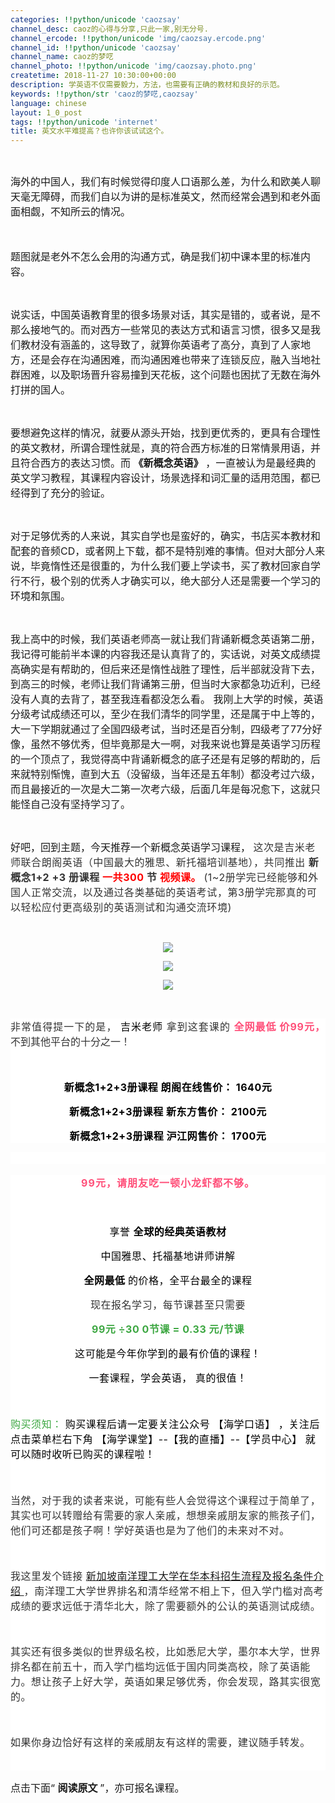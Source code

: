 ```yaml
---
categories: !!python/unicode 'caozsay'
channel_desc: caoz的心得与分享,只此一家,别无分号.
channel_ercode: !!python/unicode 'img/caozsay.ercode.png'
channel_id: !!python/unicode 'caozsay'
channel_name: caoz的梦呓
channel_photo: !!python/unicode 'img/caozsay.photo.png'
createtime: 2018-11-27 10:30:00+00:00
description: 学英语不仅需要毅力，方法，也需要有正确的教材和良好的示范。
keywords: !!python/str 'caoz的梦呓,caozsay'
language: chinese
layout: 1_0_post
tags: !!python/unicode 'internet'
title: 英文水平难提高？也许你该试试这个。
---
```

<div class="rich_media_content" id="js_content">
<p style="text-align: center;">
<br/>
</p>
<p>
<span style="font-size: 16px;">
          海外的中国人，我们有时候觉得印度人口语那么差，为什么和欧美人聊天毫无障碍，而我们自以为讲的是标准英文，然而经常会遇到和老外面面相觑，不知所云的情况。
         </span>
<br/>
</p>
<p>
<span style="font-size: 16px;">
<br/>
</span>
</p>
<p>
<span style="font-size: 16px;">
          题图就是老外不怎么会用的沟通方式，确是我们初中课本里的标准内容。
         </span>
<br/>
</p>
<p style="text-align: center;">
<br/>
</p>
<p>
<span style="font-size: 16px;">
          说实话，中国英语教育里的很多场景对话，其实是错的，或者说，是不那么接地气的。而对西方一些常见的表达方式和语言习惯，很多又是我们教材没有涵盖的，这导致了，就算你英语考了高分，真到了人家地方，还是会存在沟通困难，而沟通困难也带来了连锁反应，融入当地社群困难，以及职场晋升容易撞到天花板，这个问题也困扰了无数在海外打拼的国人。
         </span>
<br/>
</p>
<p>
<br/>
</p>
<p>
<span style="font-size: 16px;">
          要想避免这样的情况，就要从源头开始，找到更优秀的，更具有合理性的英文教材，所谓合理性就是，真的符合西方标准的日常情景用语，并且符合西方的表达习惯。而
          <strong>
           《新概念英语》
          </strong>
          ，一直被认为是最经典的英文学习教程，其课程内容设计，场景选择和词汇量的适用范围，都已经得到了充分的验证。
         </span>
</p>
<p>
<br/>
</p>
<p>
<span style="font-size: 16px;">
          对于足够优秀的人来说，其实自学也是蛮好的，确实，书店买本教材和配套的音频CD，或者网上下载，都不是特别难的事情。但对大部分人来说，毕竟惰性还是很重的，为什么我们要上学读书，买了教材回家自学行不行，极个别的优秀人才确实可以，绝大部分人还是需要一个学习的环境和氛围。
         </span>
</p>
<p>
<br/>
</p>
<p>
<span style="font-size: 16px;">
          我上高中的时候，我们英语老师高一就让我们背诵新概念英语第二册，我记得可能前半本课的内容我还是认真背了的，实话说，对英文成绩提高确实是有帮助的，但后来还是惰性战胜了理性，后半部就没背下去，到高三的时候，老师让我们背诵第三册，但当时大家都急功近利，已经没有人真的去背了，甚至我连看都没怎么看。 我刚上大学的时候，英语分级考试成绩还可以，至少在我们清华的同学里，还是属于中上等的，大一下学期就通过了全国四级考试，当时还是百分制，四级考了77分好像，虽然不够优秀，但毕竟那是大一啊，对我来说也算是英语学习历程的一个顶点了，我觉得高中背诵新概念的底子还是有足够的帮助的，后来就特别惭愧，直到大五（没留级，当年还是五年制）都没考过六级，而且最接近的一次是大二第一次考六级，后面几年是每况愈下，这就只能怪自己没有坚持学习了。
         </span>
</p>
<p>
<br/>
</p>
<p>
<span style="font-size: 16px;">
          好吧，回到主题，今天推荐一个新概念英语学习课程，
          <span style='font-size: 16px;max-width: 100%;color: rgb(51, 51, 51);font-family: -apple-system-font, BlinkMacSystemFont, "Helvetica Neue", "PingFang SC", "Hiragino Sans GB", "Microsoft YaHei UI", "Microsoft YaHei", Arial, sans-serif;letter-spacing: 0.544px;text-align: justify;background-color: rgb(255, 255, 255);box-sizing: border-box !important;word-wrap: break-word !important;'>
           这次是吉米老师联合朗阁英语（中国最大的雅思、新托福培训基地），共同推出
           <strong style="max-width: 100%;box-sizing: border-box !important;word-wrap: break-word !important;">
<span style='font-size: 16px;font-family: -apple-system-font, BlinkMacSystemFont, "Helvetica Neue", "PingFang SC", "Hiragino Sans GB", "Microsoft YaHei UI", "Microsoft YaHei", Arial, sans-serif;letter-spacing: 0.544px;text-align: justify;background-color: rgb(255, 255, 255);max-width: 100%;color: rgb(255, 0, 0);box-sizing: border-box !important;word-wrap: break-word !important;'>
<span style='font-size: 16px;color: rgb(51, 51, 51);font-family: -apple-system-font, BlinkMacSystemFont, "Helvetica Neue", "PingFang SC", "Hiragino Sans GB", "Microsoft YaHei UI", "Microsoft YaHei", Arial, sans-serif;letter-spacing: 0.544px;text-align: justify;background-color: rgb(255, 255, 255);max-width: 100%;'>
              新概念1+2 +3 册课程
             </span>
             一共300
             <span style='font-size: 16px;color: rgb(51, 51, 51);font-family: -apple-system-font, BlinkMacSystemFont, "Helvetica Neue", "PingFang SC", "Hiragino Sans GB", "Microsoft YaHei UI", "Microsoft YaHei", Arial, sans-serif;letter-spacing: 0.544px;text-align: justify;background-color: rgb(255, 255, 255);max-width: 100%;'>
              节
             </span>
             视频课。
            </span>
</strong>
           (1~2册学完已经能够和外国人正常交流，以及通过各类基础的英语考试，第3册学完那真的可以轻松应付更高级别的英语测试和沟通交流环境)
          </span>
</span>
</p>
<p>
<br/>
</p>
<p style="text-align: center;">
<img class="" data-copyright="0" data-ratio="1.1478658536585367" data-s="300,640" data-src="" data-type="png" data-w="656" src="{{ '/img/nBKX0s8fer0M94hTicfwaibviaf6gyr7mRWFwgrzNVXCz6icOBQyDvPvC68vqYVtuxX8eu2CpcEjPjlriajg0lM7dWg.png' | prepend: site.img | replace: '//','/' }}" style=""/>
</p>
<p style="text-align: center;">
<img class="" data-copyright="0" data-ratio="1.434375" data-s="300,640" data-src="" data-type="jpeg" data-w="640" src="{{ '/img/nBKX0s8fer0M94hTicfwaibviaf6gyr7mRWk1Xgs56ia48uYlysR8ztyYhDZXIqKg0kl8KvLDUXmcBqRLYibf84UXCA.jpeg' | prepend: site.img | replace: '//','/' }}" style=""/>
</p>
<p style="text-align: center;">
<img class="" data-copyright="0" data-ratio="2.678125" data-s="300,640" data-src="" data-type="jpeg" data-w="640" src="{{ '/img/nBKX0s8fer0M94hTicfwaibviaf6gyr7mRWApicaGGWWVVDzVQ9A4Ria5hodOPwhMX2cEdKc93eb5YnJSgkPlUrymuw.jpeg' | prepend: site.img | replace: '//','/' }}" style=""/>
</p>
<p>
<span style='max-width: 100%;color: rgb(51, 51, 51);font-family: -apple-system-font, BlinkMacSystemFont, "Helvetica Neue", "PingFang SC", "Hiragino Sans GB", "Microsoft YaHei UI", "Microsoft YaHei", Arial, sans-serif;letter-spacing: 0.544px;text-align: justify;background-color: rgb(255, 255, 255);font-size: 16px;box-sizing: border-box !important;word-wrap: break-word !important;'>
</span>
<br/>
</p>
<section class="" powered-by="xiumi.us" style='max-width: 100%;box-sizing: border-box;color: rgb(51, 51, 51);font-family: -apple-system-font, BlinkMacSystemFont, "Helvetica Neue", "PingFang SC", "Hiragino Sans GB", "Microsoft YaHei UI", "Microsoft YaHei", Arial, sans-serif;font-size: 15px;letter-spacing: 0.544px;text-align: justify;white-space: normal;background-color: rgb(255, 255, 255);word-wrap: break-word !important;overflow-wrap: break-word !important;'>
<section style="max-width: 100%;box-sizing: border-box;word-wrap: break-word !important;overflow-wrap: break-word !important;">
<section style="max-width: 100%;box-sizing: border-box;word-wrap: break-word !important;overflow-wrap: break-word !important;">
<p style="max-width: 100%;box-sizing: border-box;min-height: 1em;word-wrap: break-word !important;overflow-wrap: break-word !important;">
<span style="font-size: 16px;">
             非常值得提一下的是，
             <span style="font-size: 16px;max-width: 100%;color: rgb(0, 0, 0);box-sizing: border-box !important;word-wrap: break-word !important;">
              吉米老师
             </span>
             拿到这套课的
             <span style="font-size: 16px;max-width: 100%;box-sizing: border-box;color: rgb(255, 79, 121);word-wrap: break-word !important;overflow-wrap: break-word !important;">
<strong style="max-width: 100%;box-sizing: border-box;word-wrap: break-word !important;overflow-wrap: break-word !important;">
               全网最低
              </strong>
<strong style="max-width: 100%;box-sizing: border-box;word-wrap: break-word !important;overflow-wrap: break-word !important;">
               价99元，
              </strong>
</span>
<span style="font-size: 16px;max-width: 100%;box-sizing: border-box;letter-spacing: 0px;word-wrap: break-word !important;overflow-wrap: break-word !important;">
              不到其他平台的十分之一！
             </span>
</span>
</p>
<p style="max-width: 100%;box-sizing: border-box;min-height: 1em;text-align: center;word-wrap: break-word !important;overflow-wrap: break-word !important;">
<br/>
</p>
<p style="max-width: 100%;box-sizing: border-box;min-height: 1em;text-align: center;word-wrap: break-word !important;overflow-wrap: break-word !important;">
<span style="max-width: 100%;color: rgb(0, 0, 0);font-size: 16px;box-sizing: border-box !important;word-wrap: break-word !important;">
<strong style="max-width: 100%;box-sizing: border-box !important;word-wrap: break-word !important;">
              新概念1+2+3册课程 朗阁在线售价：
              <strong style="max-width: 100%;box-sizing: border-box;word-wrap: break-word !important;overflow-wrap: break-word !important;">
               1640元
              </strong>
<br style="max-width: 100%;box-sizing: border-box;word-wrap: break-word !important;overflow-wrap: break-word !important;"/>
</strong>
</span>
</p>
<p style="max-width: 100%;box-sizing: border-box;min-height: 1em;text-align: center;word-wrap: break-word !important;overflow-wrap: break-word !important;">
<span style="max-width: 100%;color: rgb(0, 0, 0);font-size: 16px;box-sizing: border-box !important;word-wrap: break-word !important;">
<strong style="max-width: 100%;box-sizing: border-box !important;word-wrap: break-word !important;">
<strong style="max-width: 100%;box-sizing: border-box !important;word-wrap: break-word !important;">
               新概念1+2+3册课程
              </strong>
              新东方售价：
              <strong style="max-width: 100%;box-sizing: border-box;word-wrap: break-word !important;overflow-wrap: break-word !important;">
               2100元
              </strong>
</strong>
</span>
</p>
<p style="max-width: 100%;box-sizing: border-box;min-height: 1em;text-align: center;word-wrap: break-word !important;overflow-wrap: break-word !important;">
<span style="max-width: 100%;color: rgb(0, 0, 0);font-size: 16px;box-sizing: border-box !important;word-wrap: break-word !important;">
<strong style="max-width: 100%;box-sizing: border-box !important;word-wrap: break-word !important;">
<strong style="max-width: 100%;box-sizing: border-box !important;word-wrap: break-word !important;">
               新概念1+2+3册课程
              </strong>
              沪江网售价：
              <strong style="max-width: 100%;box-sizing: border-box;word-wrap: break-word !important;overflow-wrap: break-word !important;">
               1700元
              </strong>
</strong>
</span>
</p>
</section>
</section>
</section>
<section class="" powered-by="xiumi.us" style='max-width: 100%;box-sizing: border-box;color: rgb(51, 51, 51);font-family: -apple-system-font, BlinkMacSystemFont, "Helvetica Neue", "PingFang SC", "Hiragino Sans GB", "Microsoft YaHei UI", "Microsoft YaHei", Arial, sans-serif;font-size: 15px;letter-spacing: 0.544px;text-align: justify;white-space: normal;background-color: rgb(255, 255, 255);word-wrap: break-word !important;overflow-wrap: break-word !important;'>
<section style="max-width: 100%;box-sizing: border-box;word-wrap: break-word !important;overflow-wrap: break-word !important;">
<section style="max-width: 100%;box-sizing: border-box;word-wrap: break-word !important;overflow-wrap: break-word !important;">
<p style="max-width: 100%;box-sizing: border-box;min-height: 1em;word-wrap: break-word !important;overflow-wrap: break-word !important;">
<br style="max-width: 100%;box-sizing: border-box;word-wrap: break-word !important;overflow-wrap: break-word !important;"/>
</p>
</section>
</section>
</section>
<section class="" powered-by="xiumi.us" style='max-width: 100%;box-sizing: border-box;color: rgb(51, 51, 51);font-family: -apple-system-font, BlinkMacSystemFont, "Helvetica Neue", "PingFang SC", "Hiragino Sans GB", "Microsoft YaHei UI", "Microsoft YaHei", Arial, sans-serif;letter-spacing: 0.544px;text-align: justify;white-space: normal;background-color: rgb(255, 255, 255);word-wrap: break-word !important;overflow-wrap: break-word !important;'>
<section style="max-width: 100%;box-sizing: border-box;word-wrap: break-word !important;overflow-wrap: break-word !important;">
<section style="max-width: 100%;box-sizing: border-box;word-wrap: break-word !important;overflow-wrap: break-word !important;">
<p style="font-size: 17px;margin-right: 1em;margin-left: 1em;max-width: 100%;min-height: 1em;letter-spacing: 0.544px;text-align: center;box-sizing: border-box !important;word-wrap: break-word !important;overflow-wrap: break-word !important;">
<span style="max-width: 100%;color: rgb(255, 79, 121);font-size: 16px;box-sizing: border-box !important;word-wrap: break-word !important;">
<strong style="max-width: 100%;box-sizing: border-box !important;word-wrap: break-word !important;">
<span style="font-size: 16px;color: rgb(255, 79, 121);max-width: 100%;letter-spacing: 1px;box-sizing: border-box !important;word-wrap: break-word !important;overflow-wrap: break-word !important;">
               99元，请朋友吃一顿小龙虾都不够。
              </span>
</strong>
</span>
</p>
<p style="font-size: 17px;margin-right: 1em;margin-left: 1em;max-width: 100%;min-height: 1em;letter-spacing: 0.544px;text-align: center;box-sizing: border-box !important;word-wrap: break-word !important;overflow-wrap: break-word !important;">
<br/>
</p>
<section class="" powered-by="xiumi.us" style="max-width: 100%;box-sizing: border-box;word-wrap: break-word !important;overflow-wrap: break-word !important;">
<section style="max-width: 100%;box-sizing: border-box;word-wrap: break-word !important;overflow-wrap: break-word !important;">
<section style="max-width: 100%;box-sizing: border-box;word-wrap: break-word !important;overflow-wrap: break-word !important;">
<p style="font-size: 15px;max-width: 100%;box-sizing: border-box;min-height: 1em;text-align: center;word-wrap: break-word !important;overflow-wrap: break-word !important;">
<span style="max-width: 100%;color: rgb(0, 0, 0);font-size: 16px;box-sizing: border-box !important;word-wrap: break-word !important;">
                享誉
                <strong style="max-width: 100%;box-sizing: border-box;word-wrap: break-word !important;overflow-wrap: break-word !important;">
                 全球的经典英语教材
                </strong>
<br style="max-width: 100%;box-sizing: border-box !important;word-wrap: break-word !important;"/>
</span>
</p>
<p style="font-size: 15px;max-width: 100%;box-sizing: border-box;min-height: 1em;text-align: center;word-wrap: break-word !important;overflow-wrap: break-word !important;">
<span style="max-width: 100%;color: rgb(0, 0, 0);font-size: 16px;box-sizing: border-box !important;word-wrap: break-word !important;">
                中国雅思、托福基地讲师讲解
               </span>
</p>
<p style="font-size: 15px;max-width: 100%;box-sizing: border-box;min-height: 1em;text-align: center;word-wrap: break-word !important;overflow-wrap: break-word !important;">
<span style="max-width: 100%;color: rgb(0, 0, 0);font-size: 16px;box-sizing: border-box !important;word-wrap: break-word !important;">
<strong style="max-width: 100%;box-sizing: border-box;word-wrap: break-word !important;overflow-wrap: break-word !important;">
                 全网最低
                </strong>
                的价格，全平台最全的课程
               </span>
</p>
<p style="font-size: 15px;max-width: 100%;box-sizing: border-box;min-height: 1em;text-align: center;word-wrap: break-word !important;overflow-wrap: break-word !important;">
<span style="font-size: 16px;">
                现在报名学习，每节课甚至只需要
               </span>
</p>
<p style="font-size: 15px;max-width: 100%;box-sizing: border-box;min-height: 1em;text-align: center;word-wrap: break-word !important;overflow-wrap: break-word !important;">
<span style="max-width: 100%;color: rgb(61, 167, 66);font-size: 16px;box-sizing: border-box !important;word-wrap: break-word !important;">
<strong style="max-width: 100%;box-sizing: border-box;word-wrap: break-word !important;overflow-wrap: break-word !important;">
                 99元
                </strong>
<strong style="max-width: 100%;box-sizing: border-box;word-wrap: break-word !important;overflow-wrap: break-word !important;">
                 ÷30
                </strong>
<strong style="max-width: 100%;box-sizing: border-box;word-wrap: break-word !important;overflow-wrap: break-word !important;">
                 0节课
                </strong>
<strong style="max-width: 100%;box-sizing: border-box;word-wrap: break-word !important;overflow-wrap: break-word !important;">
                 =
                </strong>
<strong style="max-width: 100%;box-sizing: border-box;word-wrap: break-word !important;overflow-wrap: break-word !important;">
<span style="font-size: 16px;color: rgb(61, 167, 66);max-width: 100%;box-sizing: border-box !important;word-wrap: break-word !important;overflow-wrap: break-word !important;">
                  0.33
                 </span>
</strong>
<strong style="max-width: 100%;box-sizing: border-box;word-wrap: break-word !important;overflow-wrap: break-word !important;">
                 元/节课
                </strong>
</span>
</p>
<p style="font-size: 15px;max-width: 100%;box-sizing: border-box;min-height: 1em;text-align: center;word-wrap: break-word !important;overflow-wrap: break-word !important;">
<span style="max-width: 100%;color: rgb(0, 0, 0);font-size: 16px;box-sizing: border-box !important;word-wrap: break-word !important;">
                这可能是今年你学到的最有价值的课程！
               </span>
</p>
<p style="font-size: 15px;max-width: 100%;box-sizing: border-box;min-height: 1em;text-align: center;word-wrap: break-word !important;overflow-wrap: break-word !important;">
<span style="font-size: 16px;">
<span style="font-size: 16px;max-width: 100%;color: rgb(0, 0, 0);box-sizing: border-box !important;word-wrap: break-word !important;">
                 一套课程，学会英语，
                </span>
<span style="font-size: 16px;color: rgb(0, 0, 0);letter-spacing: 0.544px;">
                 真的很值！
                </span>
</span>
</p>
<p style="font-size: 15px;max-width: 100%;box-sizing: border-box;min-height: 1em;text-align: center;word-wrap: break-word !important;overflow-wrap: break-word !important;">
<span style="max-width: 100%;color: rgb(0, 0, 0);font-size: 16px;box-sizing: border-box !important;word-wrap: break-word !important;">
<strong style="max-width: 100%;box-sizing: border-box;word-wrap: break-word !important;overflow-wrap: break-word !important;">
<br/>
</strong>
</span>
</p>
<p style="font-size: 15px;max-width: 100%;box-sizing: border-box;min-height: 1em;text-align: left;text-indent: 0em;word-wrap: break-word !important;overflow-wrap: break-word !important;">
<span style="max-width: 100%;color: rgb(0, 0, 0);font-size: 16px;box-sizing: border-box !important;word-wrap: break-word !important;">
<span style='font-size: 16px;font-family: -apple-system-font, BlinkMacSystemFont, "Helvetica Neue", "PingFang SC", "Hiragino Sans GB", "Microsoft YaHei UI", "Microsoft YaHei", Arial, sans-serif;letter-spacing: 0.544px;text-align: justify;background-color: rgb(255, 255, 255);max-width: 100%;color: rgb(61, 167, 66);'>
                 购买须知：
                </span>
<span style='font-size: 16px;color: rgb(0, 0, 0);max-width: 100%;font-family: -apple-system-font, BlinkMacSystemFont, "Helvetica Neue", "PingFang SC", "Hiragino Sans GB", "Microsoft YaHei UI", "Microsoft YaHei", Arial, sans-serif;letter-spacing: 0.544px;text-align: justify;background-color: rgb(255, 255, 255);'>
<span style="font-size: 16px;color: rgb(0, 0, 0);max-width: 100%;letter-spacing: 0.544px;box-sizing: border-box !important;word-wrap: break-word !important;">
                  购买课程后请一定要关注公众号
                 </span>
<span style="font-size: 16px;color: rgb(0, 0, 0);max-width: 100%;box-sizing: border-box !important;word-wrap: break-word !important;overflow-wrap: break-word !important;">
                  【海学口语】
                 </span>
<span style="font-size: 16px;color: rgb(0, 0, 0);max-width: 100%;letter-spacing: 0.544px;box-sizing: border-box !important;word-wrap: break-word !important;">
                  ，关注后点击菜单栏右下角
                 </span>
<span style="font-size: 16px;color: rgb(0, 0, 0);max-width: 100%;box-sizing: border-box !important;word-wrap: break-word !important;overflow-wrap: break-word !important;">
                  【海学课堂】--【我的直播】--【学员中心】
                 </span>
<span style="font-size: 16px;color: rgb(0, 0, 0);max-width: 100%;letter-spacing: 0.544px;box-sizing: border-box !important;word-wrap: break-word !important;">
                  就可以随时收听已购买的课程啦！
                 </span>
</span>
</span>
</p>
<p style="font-size: 15px;max-width: 100%;box-sizing: border-box;min-height: 1em;text-align: left;text-indent: 0em;word-wrap: break-word !important;overflow-wrap: break-word !important;">
<span style="max-width: 100%;color: rgb(0, 0, 0);font-size: 16px;box-sizing: border-box !important;word-wrap: break-word !important;">
<strong style="max-width: 100%;box-sizing: border-box;word-wrap: break-word !important;overflow-wrap: break-word !important;">
<span style='font-size: 16px;font-family: -apple-system-font, BlinkMacSystemFont, "Helvetica Neue", "PingFang SC", "Hiragino Sans GB", "Microsoft YaHei UI", "Microsoft YaHei", Arial, sans-serif;text-align: justify;background-color: rgb(255, 255, 255);color: rgb(0, 0, 0);max-width: 100%;letter-spacing: 0.544px;box-sizing: border-box !important;word-wrap: break-word !important;'>
<br/>
</span>
</strong>
</span>
</p>
<p style="font-size: 15px;max-width: 100%;box-sizing: border-box;min-height: 1em;text-align: left;text-indent: 0em;word-wrap: break-word !important;overflow-wrap: break-word !important;">
<span style="font-size: 16px;">
                当然，对于我的读者来说，可能有些人会觉得这个课程过于简单了，其实也可以转赠给有需要的家人亲戚，想想亲戚朋友家的熊孩子们，他们可还都是孩子啊！学好英语也是为了他们的未来对不对。
               </span>
</p>
<p style="font-size: 15px;max-width: 100%;box-sizing: border-box;min-height: 1em;text-align: left;text-indent: 0em;word-wrap: break-word !important;overflow-wrap: break-word !important;">
<br/>
</p>
<p style="font-size: 15px;max-width: 100%;box-sizing: border-box;min-height: 1em;text-align: left;text-indent: 0em;word-wrap: break-word !important;overflow-wrap: break-word !important;">
<span style="font-size: 16px;">
                我这里发个链接
               </span>
<a href="http://mp.weixin.qq.com/s?__biz=MzIwMTE4MDAxOA==&amp;mid=2648092817&amp;idx=1&amp;sn=a774c9de54da0513e6ca9cab4b8331f1&amp;chksm=8ed3c68cb9a44f9a72d8d19721ce5975ac7123f7f57746a56c022d9a58697d920312bcf458cf&amp;scene=21#wechat_redirect" style="text-decoration: underline;font-size: 16px;" target="_blank">
<span style="font-size: 16px;">
                 新加坡南洋理工大学在华本科招生流程及报名条件介绍
                </span>
</a>
<span style="font-size: 16px;">
                ，南洋理工大学世界排名和清华经常不相上下，但入学门槛对高考成绩的要求远低于清华北大，除了需要额外的公认的英语测试成绩。
               </span>
</p>
<p style="font-size: 15px;max-width: 100%;box-sizing: border-box;min-height: 1em;text-align: left;text-indent: 0em;word-wrap: break-word !important;overflow-wrap: break-word !important;">
<br/>
</p>
<p style="font-size: 15px;max-width: 100%;box-sizing: border-box;min-height: 1em;text-align: left;text-indent: 0em;word-wrap: break-word !important;overflow-wrap: break-word !important;">
<span style="font-size: 16px;">
                其实还有很多类似的世界级名校，比如悉尼大学，墨尔本大学，世界排名都在前五十，而入学门槛均远低于国内同类高校，除了英语能力。想让孩子上好大学，英语如果足够优秀，你会发现，路其实很宽的。
               </span>
</p>
<p style="font-size: 15px;max-width: 100%;box-sizing: border-box;min-height: 1em;text-align: left;text-indent: 0em;word-wrap: break-word !important;overflow-wrap: break-word !important;">
<br/>
</p>
<p style="max-width: 100%;box-sizing: border-box;min-height: 1em;text-align: left;text-indent: 0em;word-wrap: break-word !important;overflow-wrap: break-word !important;">
<span style="font-size: 16px;">
                如果你身边恰好有这样的亲戚朋友有这样的需要，建议随手转发。
               </span>
</p>
<p style="font-size: 15px;max-width: 100%;box-sizing: border-box;min-height: 1em;text-align: left;text-indent: 0em;word-wrap: break-word !important;overflow-wrap: break-word !important;">
<br/>
</p>
</section>
</section>
</section>
</section>
</section>
</section>
<p>
<span style="font-size: 16px;">
          点击下面“
          <strong>
           阅读原文
          </strong>
          ”，亦可报名课程。
         </span>
</p>
</div>